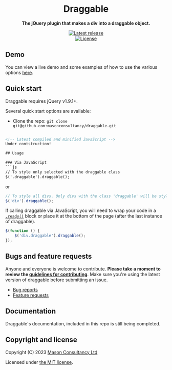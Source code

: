 <h1 align="center">Draggable</h1>

<p align="center">
	<strong>The jQuery plugin that makes a div into a draggable object.</strong>
</p>

<p align="center">
	<a href="https://github.com/masonconsultancy/draggable/releases/latest" target="_blank">
		<img src="https://img.shields.io/github/release/masonconsultancy/draggable.svg" alt="Latest release">
	</a>
	<br>
	<a href="https://github.com/masonconsultancy/draggable/blob/main/LICENSE" target="_blank">
		<img src="https://img.shields.io/badge/license-MIT-brightgreen.svg" alt="License">
	</a>
</p>

## Demo

You can view a live demo and some examples of how to use the various options [here](https://mason-consultancy.com).

## Quick start

Draggable requires jQuery v1.9.1+.

Several quick start options are available:

- Clone the repo: `git clone git@github.com:masonconsultancy/draggable.git`

```html

<!-- Latest compiled and minified JavaScript -->
Under contstruction!

## Usage

### Via JavaScript
```js
// To style only selected with the draggable class
$('.draggable').draggable();
```
or
```js
// To style all divs. Only divs with the class 'draggable' will be styled
$('div').draggable();
```

If calling draggable via JavaScript, you will need to wrap your code in a [`.ready()`](https://api.jquery.com/ready/) block or place it at the bottom of the page (after the last instance of draggable).

```js
$(function () {
	$('div.draggable').draggable();
});
```

## Bugs and feature requests

Anyone and everyone is welcome to contribute. **Please take a moment to
review the [guidelines for contributing](CONTRIBUTING.md)**. Make sure you're using the latest version of draggable before submitting an issue.

* [Bug reports](CONTRIBUTING.md#bug-reports)
* [Feature requests](CONTRIBUTING.md#feature-requests)

## Documentation

Draggable's documentation, included in this repo is still being completed.

## Copyright and license

Copyright (C) 2023 [Mason Consultancy Ltd](https://mason-consultancy.com)

Licensed under [the MIT license](LICENSE).
